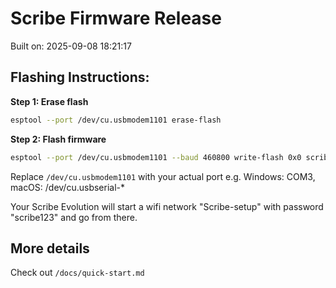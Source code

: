 # Scribe Firmware Release

Built on: 2025-09-08 18:21:17

## Flashing Instructions:

**Step 1: Erase flash**

```bash
esptool --port /dev/cu.usbmodem1101 erase-flash
```

**Step 2: Flash firmware**

```bash
esptool --port /dev/cu.usbmodem1101 --baud 460800 write-flash 0x0 scribe-esp32c3-prod-no-leds-complete.bin
```

Replace `/dev/cu.usbmodem1101` with your actual port e.g. Windows: COM3, macOS: /dev/cu.usbserial-\*

Your Scribe Evolution will start a wifi network "Scribe-setup" with password "scribe123" and go from there.

## More details

Check out `/docs/quick-start.md`
